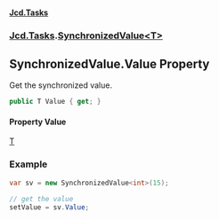 #### [Jcd.Tasks](index.md 'index')
### [Jcd.Tasks](Jcd.Tasks.md 'Jcd.Tasks').[SynchronizedValue&lt;T&gt;](Jcd.Tasks.SynchronizedValue_T_.md 'Jcd.Tasks.SynchronizedValue<T>')

## SynchronizedValue<T>.Value Property

Get the synchronized value.

```csharp
public T Value { get; }
```

#### Property Value
[T](Jcd.Tasks.SynchronizedValue_T_.md#Jcd.Tasks.SynchronizedValue_T_.T 'Jcd.Tasks.SynchronizedValue<T>.T')

### Example
  
```csharp  
var sv = new SynchronizedValue<int>(15);  
  
// get the value  
setValue = sv.Value;  
```